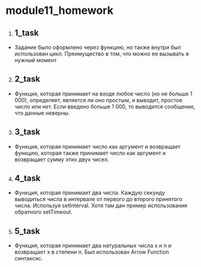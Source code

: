 # module11_homework
1. ## 1_task
  - Задание было оформлено через функцию, но также внутри был использован цикл. Преимущество в том, что можно ее вызывать в нужный момент

2. ## 2_task
  - Функция, которая принимает на входе любое число (но не больше 1 000), определяет, является ли оно простым, и выводит, простое число или нет. Если введено больше 1       000, то выводится сообщение, что данные неверны.

3. ## 3_task
  - Функция, которая принимает число как аргумент и возвращает функцию, которая также принимает число как аргумент и возвращает сумму этих двух чисел.

4. ## 4_task
- Функция, которая принимает два числа. Каждую секунду выводиться числа в интервале от первого до второго принятого числа. Используя setInterval. Хотя там дан пример использования обратного setTimeout.
5. ## 5_task
- Функция, которая принимает два натуральных числа x и n и возвращает x в степени n. Был использован Arrow Function синтаксис.
